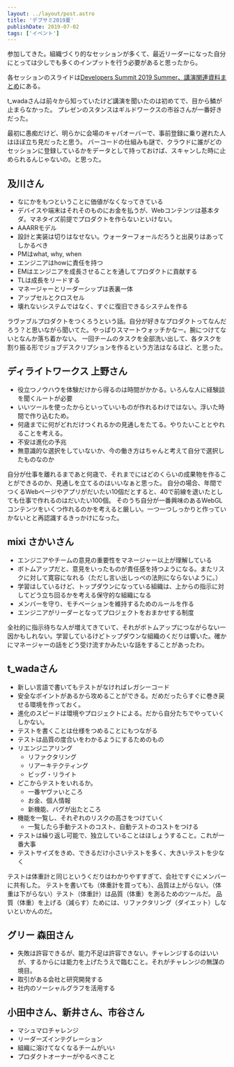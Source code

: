 ```yaml
---
layout: ../layout/post.astro
title: 'デブサミ2019夏'
publishDate: 2019-07-02
tags: ['イベント']
---
```


参加してきた。組織づくり的なセッションが多くて、最近リーダーになった自分にとっては少しでも多くのインプットを行う必要があると思ったから。

各セッションのスライドは[Developers Summit 2019 Summer、講演関連資料まとめ](https://codezine.jp/article/detail/11620)にある。

t_wadaさんは前々から知っていたけど講演を聞いたのは初めてで、目から鱗が止まらなかった。
プレゼンのスタンスはギルドワークスの市谷さんが一番好きだった。

最初に愚痴だけど、明らかに会場のキャパオーバーで、事前登録に乗り遅れた人はほぼ立ち見だったと思う。
バーコードの仕組みも謎で、クラウドに誰がどのセッションに登録しているかをデータとして持っておけば、スキャンした時に止められるんじゃないの。と思った。

## 及川さん

- なにかをもつということに価値がなくなってきている
- デバイスや端末はそれそのものにお金を払うが、Webコンテンツは基本タダ。マネタイズ前提でプロダクトを作らないといけない。
- AAARRモデル
- 設計と実装は切りはなせない。ウォーターフォールだろうと出戻りはあってしかるべき
- PMはwhat, why, when
- エンジニアはhowに責任を持つ
- EMはエンジニアを成長させることを通してプロダクトに貢献する
- TLは成長をリードする
- マネージャーとリーダーシップは表裏一体
- アップセルとクロスセル
- 壊れないシステムではなく、すぐに復旧できるシステムを作る

ラヴァブルプロダクトをつくろうという話。自分が好きなプロダクトってなんだろう？と思いながら聞いてた。やっぱりスマートウォッチかなー。腕につけてないとなんか落ち着かない。
一回チームのタスクを全部洗い出して、各タスクを割り振る形でジョブデスクリプションを作るという方法はなるほど、と思った。


## ディライトワークス 上野さん

- 役立つノウハウを体験だけから得るのは時間がかかる。いろんな人に経験談を聞くルートが必要
- いいツールを使ったからといっていいものが作れるわけではない。浮いた時間で作り込むため。
- 何歳までに何がどれだけつくれるかの見通しをたてる。やりたいこととやれることを考える。
- 不安は進化の予兆
- 無意識的な選択をしていないか、今の働き方はちゃんと考えて自分で選択したものなのか

自分が仕事を離れるまであと何歳で、それまでにはどのくらいの成果物を作ることができるのか、見通しを立てるのはいいなぁと思った。
自分の場合、年間でつくるWebページやアプリがだいたい10個だとすると、40で前線を退いたとしても仕事で作れるのはだいたい100個。
そのうち自分が一番興味のあるWebGLコンテンツをいくつ作れるのかを考えると厳しい。一つ一つしっかりと作っていかないとと再認識するきっかけになった。

## mixi さかいさん

- エンジニアやチームの意見の重要性をマネージャー以上が理解している
- ボトムアップだと、意見をいったものが責任感を持つようになる。またリスクに対して寛容になれる（ただし言い出しっぺの法則にならないように。）
- 学習はしているけど、トップダウンになっている組織は、上からの指示に対してどう立ち回るかを考える保守的な組織になる
- メンバーを守り、モチベーションを維持するためのルールを作る
- エンジニアがリーダーとなってプロジェクトをおまかせする制度

全社的に指示待ちな人が増えてきていて、それがボトムアップにつながらない一因かもしれない。学習しているけどトップダウンな組織のくだりは響いた。確かにマネージャーの話をどう受け流すかみたいな話をすることがあったわ。

## t_wadaさん

- 新しい言語で書いてもテストがなければレガシーコード
- 安全なポイントがあるから攻めることができる。だめだったらすぐに巻き戻せる環境を作っておく。
- 進化のスピードは環境やプロジェクトによる。だから自分たちでやっていくしかない。
- テストを書くことは仕様をつめることにもつながる
- テストは品質の度合いをわかるようにするためのもの
- リエンジニアリング
    - リファクタリング
    - リアーキテクティング
    - ビッグ・リライト
- どこからテストをいれるか。
    - 一番ヤヴァいところ
    - お金、個人情報
    - 新機能、バグが出たところ
- 機能を一覧し、それぞれのリスクの高さをつけていく
    - 一覧したら手動テストのコスト、自動テストのコストをつける
- テストは繰り返し可能で、独立していることはほしょうすること。これが一番大事
- テストサイズをきめ、できるだけ小さいテストを多く、大きいテストを少なく

テストは体重計と同じというくだりはわかりやすすぎて、会社ですぐにメンバーに共有した。
テストを書いても（体重計を買っても）、品質は上がらない。（体重は下がらない）テスト（体重計）は品質（体重）を測るためのツールだ。
品質（体重）を上げる（減らす）ためには、リファクタリング（ダイエット）しないといかんのだ。

## グリー 森田さん

- 失敗は許容できるが、能力不足は許容できない。チャレンジするのはいいが、するからには能力を上げたうえで臨むこと。それがチャレンジの無謀の境目。
- 取引がある会社と研究開発する
- 社内のソーシャルグラフを活用する

## 小田中さん、新井さん、市谷さん

- マシュマロチャレンジ
- リーダーズインテグレーション
- 組織に溶けてなくなるチームがいい
- プロダクトオーナーがやるべきこと

